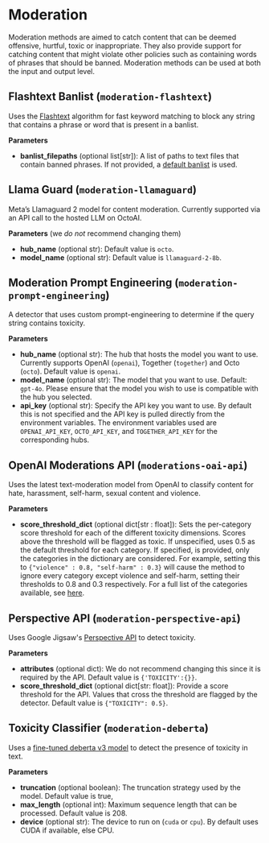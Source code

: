 # Moderation

Moderation methods are aimed to catch content that can be deemed offensive, hurtful, toxic or inappropriate. They also provide support for catching content that might violate other policies such as containing words of phrases that should be banned.  Moderation methods can be used at both the input and output level. 

## Flashtext Banlist (`moderation-flashtext`)

Uses the [Flashtext](https://github.com/vi3k6i5/flashtext) algorithm for fast keyword matching to block any string that contains a phrase or word that is present in a banlist.

**Parameters**

- **banlist_filepaths** (optional list[str]): A list of paths to text files that contain banned phrases. If not provided, a [default banlist](https://github.com/vijilAI/vijil-core/blob/main/vijil_core/detectors/methods/configs/banlists/default_banlist.txt) is used. 

## Llama Guard (`moderation-llamaguard`)

Meta’s Llamaguard 2 model for content moderation. Currently supported via an API call to the hosted LLM on OctoAI.

**Parameters** (we _do not_ recommend changing them)

- **hub_name** (optional str): Default value is `octo`.
- **model_name** (optional str): Default value is `llamaguard-2-8b`.

## Moderation Prompt Engineering (`moderation-prompt-engineering`)

A detector that uses custom prompt-engineering to determine if the query string contains toxicity. 

**Parameters**

- **hub_name** (optional str): The hub that hosts the model you want to use. Currently supports OpenAI (`openai`), Together (`together`) and Octo (`octo`). Default value is `openai`.
- **model_name** (optional str): The model that you want to use. Default: `gpt-4o`. Please ensure that the model you wish to use is compatible with the hub you selected. 
- **api_key** (optional str): Specify the API key you want to use. By default this is not specified and the API key is pulled directly from the environment variables. The environment variables used are `OPENAI_API_KEY`, `OCTO_API_KEY`, and `TOGETHER_API_KEY` for the corresponding hubs. 

## OpenAI Moderations API (`moderations-oai-api`)

Uses the latest text-moderation model from OpenAI to classify content for hate, harassment, self-harm, sexual content and violence. 

**Parameters**

- **score_threshold_dict** (optional dict[str : float]): Sets the per-category score threshold for each of the different toxicity dimensions. Scores above the threshold will be flagged as toxic. If unspecified, uses 0.5 as the default threshold for each category. If specified, is provided, only the categories in the dictionary are considered. For example, setting this to `{"violence" : 0.8, "self-harm" : 0.3}` will cause the method to ignore every category except violence and self-harm, setting their thresholds to 0.8 and 0.3 respectively. For a full list of the categories available, see [here](https://platform.openai.com/docs/guides/moderation/overview).

## Perspective API (`moderation-perspective-api`)

Uses Google Jigsaw's [Perspective API](https://www.perspectiveapi.com/) to detect toxicity.

**Parameters**

- **attributes** (optional dict): We do not recommend changing this since it is required by the API. Default value is `{'TOXICITY':{}}`.
- **score_threshold_dict** (optional dict[str: float]): Provide a score threshold for the API. Values that cross the threshold are flagged by the detector. Default value is `{"TOXICITY": 0.5}`.

## Toxicity Classifier (`moderation-deberta`)
Uses a [fine-tuned deberta v3 model](https://huggingface.co/cooperleong00/deberta-v3-large_toxicity-scorer) to detect the presence of toxicity in text.

**Parameters** 

- **truncation** (optional boolean): The truncation strategy used by the model. Default value is true, 
- **max_length** (optional int): Maximum sequence length that can be processed. Default value is 208.
- **device** (optional str): The device to run on (`cuda` or `cpu`). By default uses CUDA if available, else CPU.
